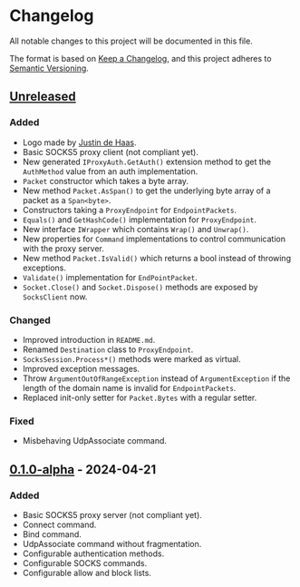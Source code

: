 # Changelog

All notable changes to this project will be documented in this file.

The format is based on [Keep a Changelog](https://keepachangelog.com/en/1.1.0/),
and this project adheres to [Semantic Versioning](https://semver.org/spec/v2.0.0.html).

## [Unreleased]

### Added

- Logo made by [Justin de Haas](https://onemuri.nl/).
- Basic SOCKS5 proxy client (not compliant yet).
- New generated `IProxyAuth.GetAuth()` extension method
  to get the `AuthMethod` value from an auth implementation.
- `Packet` constructor which takes a byte array.
- New method `Packet.AsSpan()` to get the underlying byte array of a packet
  as a `Span<byte>`.
- Constructors taking a `ProxyEndpoint` for `EndpointPackets`.
- `Equals()` and `GetHashCode()` implementation for `ProxyEndpoint`.
- New interface `IWrapper` which contains `Wrap()` and `Unwrap()`.
- New properties for `Command` implementations to control communication
  with the proxy server.
- New method `Packet.IsValid()` which returns a bool instead of throwing exceptions. 
- `Validate()` implementation for `EndPointPacket`.
- `Socket.Close()` and `Socket.Dispose()` methods are exposed by `SocksClient` now.

### Changed

- Improved introduction in `README.md`.
- Renamed `Destination` class to `ProxyEndpoint`.
- `SocksSession.Process*()` methods were marked as virtual.
- Improved exception messages.
- Throw `ArgumentOutOfRangeException` instead of `ArgumentException`
  if the length of the domain name is invalid for `EndpointPackets`.
- Replaced init-only setter for `Packet.Bytes` with a regular setter.

### Fixed

- Misbehaving UdpAssociate command.

## [0.1.0-alpha] - 2024-04-21

### Added

- Basic SOCKS5 proxy server (not compliant yet).
- Connect command.
- Bind command.
- UdpAssociate command without fragmentation.
- Configurable authentication methods.
- Configurable SOCKS commands.
- Configurable allow and block lists.

[Unreleased]: https://github.com/TSRBerry/RyuSOCKS/compare/v0.1.0-alpha...HEAD
[0.1.0-alpha]: https://github.com/TSRBerry/RyuSOCKS/releases/tag/v0.1.0-alpha
